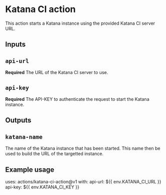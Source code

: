 # Katana CI action

This action starts a Katana instance using the provided Katana CI server URL.

## Inputs

## `api-url`

**Required** The URL of the Katana CI server to use.

## `api-key`

**Required** The API-KEY to authenticate the request to start the Katana instance.

## Outputs

## `katana-name`

The name of the Katana instance that has been started. This name then be used to build the URL of the targetted instance.

## Example usage

uses: actions/katana-ci-action@v1
with:
  api-url: ${{ env.KATANA_CI_URL }}
  api-key: ${{ env.KATANA_CI_KEY }}

